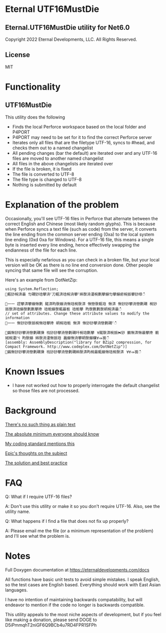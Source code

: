 # Eternal UTF16MustDie 

## Eternal.UTF16MustDie utility for Net6.0
Copyright 2022 Eternal Developments, LLC. All Rights Reserved.

## License

MIT

# Functionality
## UTF16MustDie

This utility does the following
* Finds the local Perforce workspace based on the local folder and P4PORT
 * P4PORT may need to be set for it to find the correct Perforce server
* Iterates only all files that are the filetype UTF-16, syncs to #head, and checks them out to a named changelist
* All pending changes (bar the default) are iterated over and any UTF-16 files are moved to another named changelist
* All files in the above changelists are iterated over
 * If the file is broken, it is fixed
 * The file is converted to UTF-8
 * The file type is changed to UTF-8
* Nothing is submitted by default


# Explanation of the problem

Occasionally, you'll see UTF-16 files in Perforce that alternate between the correct English and Chinese (most likely random glyphs).
This is because when Perforce syncs a text file (such as code) from the server, it converts the line ending from the common server ending (0xa) to the local
system line ending (0xd 0xa for Windows). For a UTF-16 file, this means a single byte is inserted every line ending, hence effectively swapping the 
endianness of the file for each line. 

This is especially nefarious as you can check in a broken file, but your local version will be OK as there is no line end conversion done. Other
people syncing that same file will see the corruption.

Here's an example from DotNetZip:

```
using System.Reflection;
਍甀猀椀渀最 匀礀猀琀攀洀⸀刀甀渀琀椀洀攀⸀䌀漀洀瀀椀氀攀爀匀攀爀瘀椀挀攀猀㬀ഀഀ

਍⼀⼀ 䜀攀渀攀爀愀氀 䤀渀昀漀爀洀愀琀椀漀渀 愀戀漀甀琀 愀渀 愀猀猀攀洀戀氀礀 椀猀 挀漀渀琀爀漀氀氀攀搀 琀栀爀漀甀最栀 琀栀攀 昀漀氀氀漀眀椀渀最ഀഀ
// set of attributes. Change these attribute values to modify the information
਍⼀⼀ 愀猀猀漀挀椀愀琀攀搀 眀椀琀栀 愀渀 愀猀猀攀洀戀氀礀⸀ഀഀ

਍嬀愀猀猀攀洀戀氀礀㨀 䄀猀猀攀洀戀氀礀吀椀琀氀攀⠀∀䤀漀渀椀挀✀猀 䴀愀渀愀最攀搀 䈀娀椀瀀㈀ 昀漀爀 䌀漀洀瀀愀挀琀 䘀爀愀洀攀眀漀爀欀∀⤀崀ഀഀ
[assembly: AssemblyDescription("library for BZip2 compression, for Compact Framework. http://www.codeplex.com/DotNetZip")]
਍嬀愀猀猀攀洀戀氀礀㨀 䄀猀猀攀洀戀氀礀䌀漀渀昀椀最甀爀愀琀椀漀渀⠀∀∀⤀崀ഀഀ
```

# Known Issues

* I have not worked out how to properly interrogate the default changelist so those files are not processed.

# Background

[There's no such thing as plain text](https://www.cqse.eu/en/news/blog/no-such-thing-as-plain-text/)

[The absolute minimum everyone should know](https://www.joelonsoftware.com/2003/10/08/the-absolute-minimum-every-software-developer-absolutely-positively-must-know-about-unicode-and-character-sets-no-excuses/)

[My coding standard mentions this](https://eternaldevelopments.com/Home/CodingStandard)

[Epic's thoughts on the subject](https://docs.unrealengine.com/4.26/en-US/ProgrammingAndScripting/ProgrammingWithCPP/UnrealArchitecture/StringHandling/CharacterEncoding/)

[The solution and best practice](https://utf8everywhere.org/)

# FAQ

Q: What if I require UTF-16 files?

A: Don't use this utility or make it so you don't require UTF-16. Also, see the utility name.

Q: What happens if I find a file that does not fix up properly?

A: Please email me the file (or a minimum representation of the problem) and I'll see what the problem is.

# Notes

Full Doxygen documentation at https://eternaldevelopments.com/docs

All functions have basic unit tests to avoid simple mistakes. I speak English, so the test cases are English based. Everything
should work with East Asian languages.

I have no intention of maintaining backwards compatability, but will endeavor to mention if the code no longer is backwards compatible.

This utility appeals to the most niche aspects of development, but if you feel like making a donation, 
please send DOGE to D5iPmmqhT2niGF6Q9BCb4u7RD4FPR1SFPh
